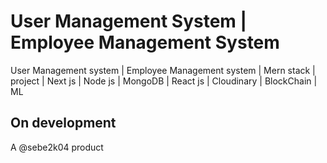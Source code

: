 # User Management System | Employee Management System
User Management system | Employee Management system | Mern stack | project | Next js | Node js | MongoDB | React js | Cloudinary | BlockChain | ML 

## On development 
A @sebe2k04 product
